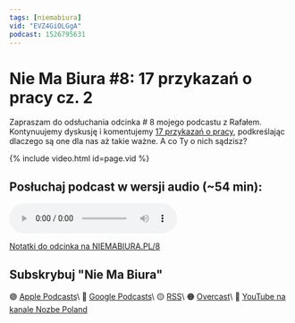 ```yaml
---
tags: [niemabiura]
vid: "EVZ4GiOLGgA"
podcast: 1526795631
---
```


# Nie Ma Biura #8: 17 przykazań o pracy cz. 2

Zapraszam do odsłuchania odcinka # 8 mojego podcastu z Rafałem. Kontynuujemy dyskusję i komentujemy [17 przykazań o pracy](/17), podkreślając dlaczego są one dla nas aż takie ważne. A co Ty o nich sądzisz?

{% include video.html id=page.vid %}

<!--More-->

## Posłuchaj podcast w wersji audio (~54 min):

<audio controls>
<source src="https://media.transistor.fm/419e1292/4ae57119.mp3" type="audio/mpeg">
</audio>



[Notatki do odcinka na NIEMABIURA.PL/8](https://niemabiura.pl/8)

## Subskrybuj "Nie Ma Biura"

🟣 [Apple Podcasts](https://podcasts.apple.com/pl/podcast/nie-ma-biura/id1526795631)\\
🔵 [Google Podcasts](https://podcasts.google.com/feed/aHR0cHM6Ly9mZWVkcy50cmFuc2lzdG9yLmZtL25pZW1hYml1cmE)\\
🟡 [RSS](https://nozbe.com/niemabiura.rss)\\
🟠 [Overcast](https://overcast.fm/itunes1526795631/nie-ma-biura)\\
🔴 [YouTube na kanale Nozbe Poland](https://youtube.com/NozbePoland)

[n]: https://michael.gratis/nozbe_pl